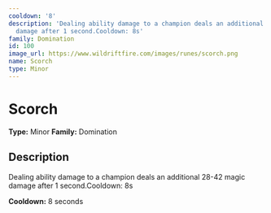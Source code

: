 ```yaml
---
cooldown: '8'
description: 'Dealing ability damage to a champion deals an additional 28-42 magic
  damage after 1 second.Cooldown: 8s'
family: Domination
id: 100
image_url: https://www.wildriftfire.com/images/runes/scorch.png
name: Scorch
type: Minor
---
```


# Scorch

**Type:** Minor
**Family:** Domination

## Description

Dealing ability damage to a champion deals an additional 28-42 magic damage after 1 second.Cooldown: 8s


**Cooldown:** 8 seconds
